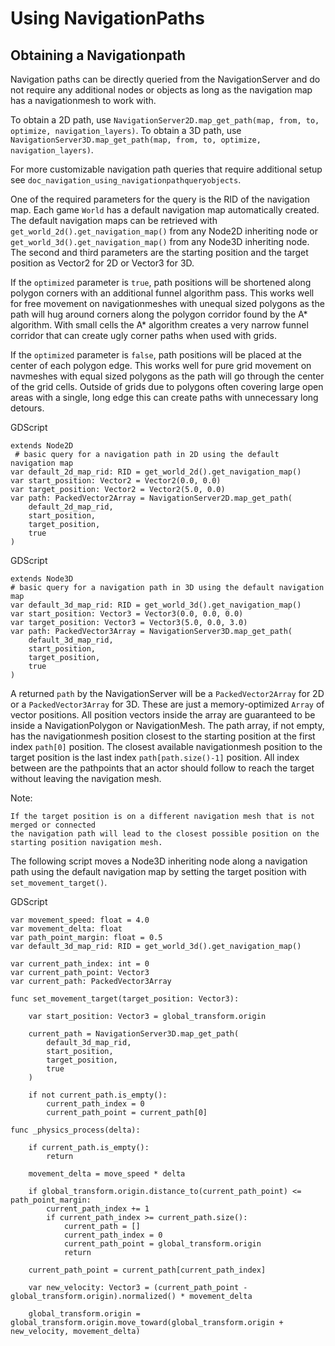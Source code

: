 
# Using NavigationPaths

## Obtaining a Navigationpath

Navigation paths can be directly queried from the NavigationServer and do not require any
additional nodes or objects as long as the navigation map has a navigationmesh to work with.

To obtain a 2D path, use `NavigationServer2D.map_get_path(map, from, to, optimize, navigation_layers)`.
To obtain a 3D path, use `NavigationServer3D.map_get_path(map, from, to, optimize, navigation_layers)`.

For more customizable navigation path queries that require additional setup see `doc_navigation_using_navigationpathqueryobjects`.

One of the required parameters for the query is the RID of the navigation map.
Each game `World` has a default navigation map automatically created.
The default navigation maps can be retrieved with `get_world_2d().get_navigation_map()` from
any Node2D inheriting node or `get_world_3d().get_navigation_map()` from any Node3D inheriting node.
The second and third parameters are the starting position and the target position as Vector2 for 2D or Vector3 for 3D.

If the `optimized` parameter is `true`, path positions will be shortened along polygon
corners with an additional funnel algorithm pass. This works well for free movement
on navigationmeshes with unequal sized polygons as the path will hug around corners
along the polygon corridor found by the A* algorithm. With small cells the A* algorithm
creates a very narrow funnel corridor that can create ugly corner paths when used with grids.

If the `optimized` parameter is `false`, path positions will be placed at the center of each polygon edge.
This works well for pure grid movement on navmeshes with equal sized polygons as the path will go through the center of the grid cells.
Outside of grids due to polygons often covering large open areas with a single, long edge this can create paths with unnecessary long detours.


GDScript

```
extends Node2D
 # basic query for a navigation path in 2D using the default navigation map
var default_2d_map_rid: RID = get_world_2d().get_navigation_map()
var start_position: Vector2 = Vector2(0.0, 0.0)
var target_position: Vector2 = Vector2(5.0, 0.0)
var path: PackedVector2Array = NavigationServer2D.map_get_path(
    default_2d_map_rid,
    start_position,
    target_position,
    true
)
```

GDScript

```
extends Node3D
# basic query for a navigation path in 3D using the default navigation map
var default_3d_map_rid: RID = get_world_3d().get_navigation_map()
var start_position: Vector3 = Vector3(0.0, 0.0, 0.0)
var target_position: Vector3 = Vector3(5.0, 0.0, 3.0)
var path: PackedVector3Array = NavigationServer3D.map_get_path(
    default_3d_map_rid,
    start_position,
    target_position,
    true
)
```

A returned `path` by the NavigationServer will be a `PackedVector2Array` for 2D or a `PackedVector3Array` for 3D.
These are just a memory-optimized `Array` of vector positions.
All position vectors inside the array are guaranteed to be inside a NavigationPolygon or NavigationMesh.
The path array, if not empty, has the navigationmesh position closest to the starting position at the first index `path[0]` position.
The closest available navigationmesh position to the target position is the last index `path[path.size()-1]` position.
All index between are the pathpoints that an actor should follow to reach the target without leaving the navigation mesh.

Note:

    If the target position is on a different navigation mesh that is not merged or connected
    the navigation path will lead to the closest possible position on the starting position navigation mesh.

The following script moves a Node3D inheriting node along a navigation path using
the default navigation map by setting the target position with `set_movement_target()`.

GDScript

```
var movement_speed: float = 4.0
var movement_delta: float
var path_point_margin: float = 0.5
var default_3d_map_rid: RID = get_world_3d().get_navigation_map()

var current_path_index: int = 0
var current_path_point: Vector3
var current_path: PackedVector3Array

func set_movement_target(target_position: Vector3):

    var start_position: Vector3 = global_transform.origin

    current_path = NavigationServer3D.map_get_path(
        default_3d_map_rid,
        start_position,
        target_position,
        true
    )

    if not current_path.is_empty():
        current_path_index = 0
        current_path_point = current_path[0]

func _physics_process(delta):

    if current_path.is_empty():
        return

    movement_delta = move_speed * delta

    if global_transform.origin.distance_to(current_path_point) <= path_point_margin:
        current_path_index += 1
        if current_path_index >= current_path.size():
            current_path = []
            current_path_index = 0
            current_path_point = global_transform.origin
            return

    current_path_point = current_path[current_path_index]

    var new_velocity: Vector3 = (current_path_point - global_transform.origin).normalized() * movement_delta

    global_transform.origin = global_transform.origin.move_toward(global_transform.origin + new_velocity, movement_delta)
```
